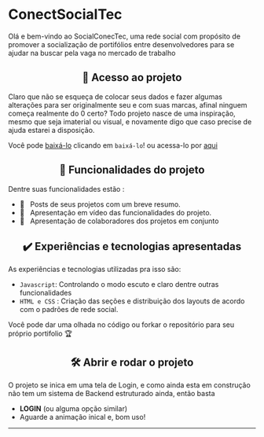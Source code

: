 # ConectSocialTec



Olá e bem-vindo ao SocialConecTec, uma rede social com propósito de promover a socialização de portifólios entre desenvolvedores para se ajudar na buscar pela vaga no mercado de trabalho

<h2 align="center">📁 Acesso ao projeto</h2>

Claro que não se esqueça de colocar seus dados e fazer algumas alterações para ser originalmente seu e com suas marcas, afinal ninguem começa realmente do 0 certo?
Todo projeto nasce de uma inspiração, mesmo que seja imaterial ou visual, e novamente digo que caso precise de ajuda estarei a disposição.

Você pode [baixá-lo](https://github.com/MatheusLCSantos7/SocialBookProject/files/10852064/MLCSite.zip) clicando em `baixá-lo`! ou acessa-lo por [aqui](https://conect-social-tec.vercel.app/)

<h2 align="center">🔨 Funcionalidades do projeto</h2>
Dentre suas funcionalidades estão :

 - 🔨&nbsp;&nbsp; Posts de seus projetos com um breve resumo.
 - 🔨&nbsp;&nbsp; Apresentação em vídeo das funcionalidades do projeto.
 - 🔨&nbsp;&nbsp; Apresentação de colaboradores dos projetos em conjunto
 
<h2 align="center">✔️ Experiências e tecnologias apresentadas</h2>
As experiências e tecnologias utilizadas pra isso são:

- `Javascript`: Controlando o modo escuto e claro dentre outras funcionalidades
- `HTML e CSS` : Criação das seções e distribuição dos layouts de acordo com o padrões de  rede social.

Você pode dar uma olhada no código ou forkar o repositório para seu próprio portifolio 🏆 

<h2 align="center">🛠️ Abrir e rodar o projeto</h2>
O projeto se inica em uma tela de Login, e como ainda esta em construção não tem um sistema de Backend estruturado ainda, então basta

- **LOGIN** (ou alguma opção similar)
- Aguarde a animação inical e, bom uso!

<hr>
